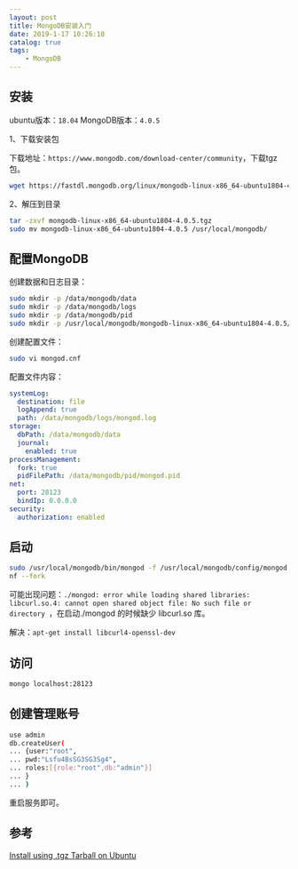 ```yaml
---
layout: post
title: MongoDB安装入门
date: 2019-1-17 10:26:10
catalog: true
tags:
    - MongoDB
---
```


## 安装

ubuntu版本：`18.04`
MongoDB版本：`4.0.5`

1、下载安装包

下载地址：`https://www.mongodb.com/download-center/community`，下载tgz包。

```sh
wget https://fastdl.mongodb.org/linux/mongodb-linux-x86_64-ubuntu1804-4.0.5.tgz
```

2、解压到目录

```sh
tar -zxvf mongodb-linux-x86_64-ubuntu1804-4.0.5.tgz
sudo mv mongodb-linux-x86_64-ubuntu1804-4.0.5 /usr/local/mongodb/
```

## 配置MongoDB

创建数据和日志目录：

```sh
sudo mkdir -p /data/mongodb/data
sudo mkdir -p /data/mongodb/logs
sudo mkdir -p /data/mongodb/pid
sudo mkdir -p /usr/local/mongodb/mongodb-linux-x86_64-ubuntu1804-4.0.5/config
```

创建配置文件：

```sh
sudo vi mongod.cnf
```

配置文件内容：

```yml
systemLog:
  destination: file
  logAppend: true
  path: /data/mongodb/logs/mongod.log
storage:
  dbPath: /data/mongodb/data
  journal:
    enabled: true
processManagement:
  fork: true
  pidFilePath: /data/mongodb/pid/mongod.pid
net:
  port: 28123
  bindIp: 0.0.0.0
security:
  authorization: enabled
```

## 启动

```sh
sudo /usr/local/mongodb/bin/mongod -f /usr/local/mongodb/config/mongod.c
nf --fork
```

可能出现问题：`./mongod: error while loading shared libraries: libcurl.so.4: cannot open shared object file: No such file or directory `，在启动./mongod 的时候缺少 libcurl.so 库。

解决：`apt-get install libcurl4-openssl-dev`

## 访问

```sh
mongo localhost:28123
```

## 创建管理账号

```sh
use admin
db.createUser(
... {user:"root",
... pwd:"Lsfu4BsSG3SG3Sg4",
... roles:[{role:"root",db:"admin"}]
... }
... )
```

重启服务即可。

## 参考

[Install using .tgz Tarball on Ubuntu](https://docs.mongodb.com/manual/tutorial/install-mongodb-on-ubuntu-tarball/)